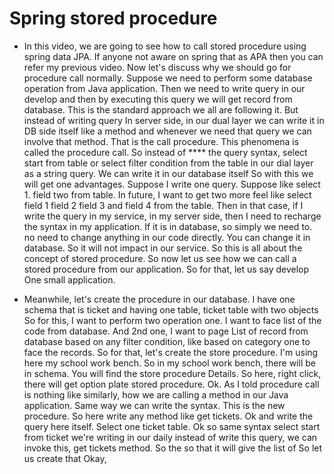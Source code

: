 # Spring stored procedure

* In this video, we are going to see how to call stored procedure using spring data JPA. If anyone not aware on spring that as APA then you can refer my previous video. Now let's discuss why we should go for procedure call normally. Suppose we need to perform some database operation from Java application. Then we need to write query in our develop and then by executing this query we will get record from database. This is the standard approach we all are following it. But instead of writing query In server side, in our dual layer we can write it in DB side itself like a method and whenever we need that query we can involve that method. That is the call procedure. This phenomena is called the procedure call. So instead of **** the query syntax, select start from table or select filter condition from the table in our dial layer as a string query. We can write it in our database itself So with this we will get one advantages. Suppose I write one query. Suppose like select 1. field two from table. In future, I want to get two more feel like select field 1 field 2 field 3 and field 4 from the table. Then in that case, if I write the query in my service, in my server side, then I need to recharge the syntax in my application. If it is in database, so simply we need to. no need to change anything in our code directly. You can change it in database. So it will not impact in our service. So this is all about the concept of stored procedure. So now let us see how we can call a stored procedure from our application. So for that, let us say develop One small application.

* Meanwhile, let's create the procedure in our database. I have one schema that is ticket and having one table, ticket table with two objects So for this, I want to perform two operation one. I want to face list of the code from database. And 2nd one, I want to page List of record from database based on any filter condition, like based on category one to face the records. So for that, let's create the store procedure. I'm using here my school work bench. So in my school work bench, there will be in schema. You will find the store procedure Details. So here, right click, there will get option plate stored procedure. Ok. As I told procedure call is nothing like similarly, how we are calling a method in our Java application. Same way we can write the syntax. This is the new procedure. So here write any method like get tickets. Ok and write the query here itself. Select one ticket table. Ok so same syntax select start from ticket we're writing in our daily instead of write this query, we can invoke this, get tickets method. So the so that it will give the list of So let us create that Okay,
